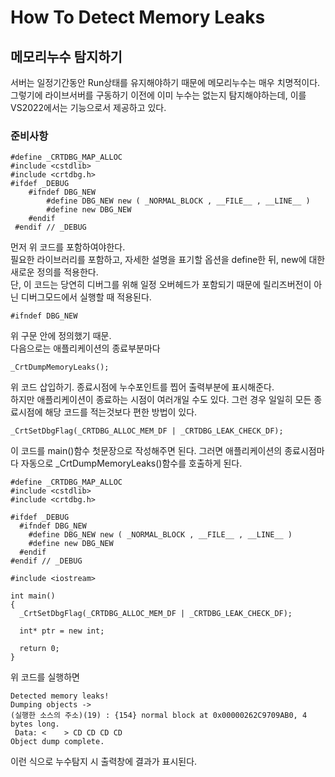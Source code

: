 # How To Detect Memory Leaks
## 메모리누수 탐지하기
서버는 일정기간동안 Run상태를 유지해야하기 때문에 메모리누수는 매우 치명적이다. <br/>
그렇기에 라이브서버를 구동하기 이전에 이미 누수는 없는지 탐지해야하는데, 이를 VS2022에서는 기능으로서 제공하고 있다.

### 준비사항

    #define _CRTDBG_MAP_ALLOC
    #include <cstdlib>
    #include <crtdbg.h>
    #ifdef _DEBUG
	    #ifndef DBG_NEW
		    #define DBG_NEW new ( _NORMAL_BLOCK , __FILE__ , __LINE__ )
		    #define new DBG_NEW
	    #endif
     #endif // _DEBUG

먼저 위 코드를 포함하여야한다.<br/>
필요한 라이브러리를 포함하고, 자세한 설명을 표기할 옵션을 define한 뒤, new에 대한 새로운 정의를 적용한다. <br/>
단, 이 코드는 당연히 디버그를 위해 일정 오버헤드가 포함되기 때문에 릴리즈버전이 아닌 디버그모드에서 실행할 때 적용된다.

    #ifndef DBG_NEW

위 구문 안에 정의했기 때문.<br/>
다음으로는 애플리케이션의 종료부분마다

    _CrtDumpMemoryLeaks();

위 코드 삽입하기. 종료시점에 누수포인트를 찝어 출력부분에 표시해준다. <br/>
하지만 애플리케이션이 종료하는 시점이 여러개일 수도 있다. 그런 경우 일일히 모든 종료시점에 해당 코드를 적는것보다 편한 방법이 있다.

    _CrtSetDbgFlag(_CRTDBG_ALLOC_MEM_DF | _CRTDBG_LEAK_CHECK_DF);

이 코드를 main()함수 첫문장으로 작성해주면 된다. 그러면 애플리케이션의 종료시점마다 자동으로 _CrtDumpMemoryLeaks()함수를 호출하게 된다.


    #define _CRTDBG_MAP_ALLOC
    #include <cstdlib>
    #include <crtdbg.h>
    
    #ifdef _DEBUG
      #ifndef DBG_NEW
        #define DBG_NEW new ( _NORMAL_BLOCK , __FILE__ , __LINE__ )
        #define new DBG_NEW
      #endif
    #endif // _DEBUG

    #include <iostream>
    
    int main()
    {
      _CrtSetDbgFlag(_CRTDBG_ALLOC_MEM_DF | _CRTDBG_LEAK_CHECK_DF);
    
      int* ptr = new int;
    
      return 0;
    }

위 코드를 실행하면

    Detected memory leaks!
    Dumping objects ->
    (실행한 소스의 주소)(19) : {154} normal block at 0x00000262C9709AB0, 4 bytes long.
     Data: <    > CD CD CD CD 
    Object dump complete.

이런 식으로 누수탐지 시 출력창에 결과가 표시된다.
